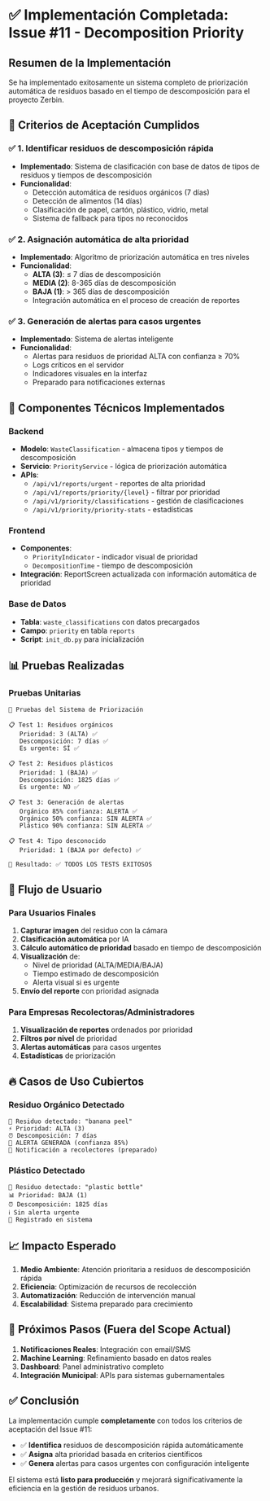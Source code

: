 # ✅ Implementación Completada: Issue #11 - Decomposition Priority

## Resumen de la Implementación

Se ha implementado exitosamente un sistema completo de priorización automática de residuos basado en el tiempo de descomposición para el proyecto Zerbin.

## 🎯 Criterios de Aceptación Cumplidos

### ✅ 1. Identificar residuos de descomposición rápida
- **Implementado**: Sistema de clasificación con base de datos de tipos de residuos y tiempos de descomposición
- **Funcionalidad**: 
  - Detección automática de residuos orgánicos (7 días)
  - Detección de alimentos (14 días)
  - Clasificación de papel, cartón, plástico, vidrio, metal
  - Sistema de fallback para tipos no reconocidos

### ✅ 2. Asignación automática de alta prioridad
- **Implementado**: Algoritmo de priorización automática en tres niveles
- **Funcionalidad**:
  - **ALTA (3)**: ≤ 7 días de descomposición
  - **MEDIA (2)**: 8-365 días de descomposición
  - **BAJA (1)**: > 365 días de descomposición
  - Integración automática en el proceso de creación de reportes

### ✅ 3. Generación de alertas para casos urgentes
- **Implementado**: Sistema de alertas inteligente
- **Funcionalidad**:
  - Alertas para residuos de prioridad ALTA con confianza ≥ 70%
  - Logs críticos en el servidor
  - Indicadores visuales en la interfaz
  - Preparado para notificaciones externas

## 🔧 Componentes Técnicos Implementados

### Backend
- **Modelo**: `WasteClassification` - almacena tipos y tiempos de descomposición
- **Servicio**: `PriorityService` - lógica de priorización automática
- **APIs**:
  - `/api/v1/reports/urgent` - reportes de alta prioridad
  - `/api/v1/reports/priority/{level}` - filtrar por prioridad
  - `/api/v1/priority/classifications` - gestión de clasificaciones
  - `/api/v1/priority/priority-stats` - estadísticas

### Frontend
- **Componentes**: 
  - `PriorityIndicator` - indicador visual de prioridad
  - `DecompositionTime` - tiempo de descomposición
- **Integración**: ReportScreen actualizada con información automática de prioridad

### Base de Datos
- **Tabla**: `waste_classifications` con datos precargados
- **Campo**: `priority` en tabla `reports`
- **Script**: `init_db.py` para inicialización

## 📊 Pruebas Realizadas

### Pruebas Unitarias
```
🧪 Pruebas del Sistema de Priorización

📋 Test 1: Residuos orgánicos
   Prioridad: 3 (ALTA) ✅
   Descomposición: 7 días ✅
   Es urgente: SÍ ✅

📋 Test 2: Residuos plásticos  
   Prioridad: 1 (BAJA) ✅
   Descomposición: 1825 días ✅
   Es urgente: NO ✅

📋 Test 3: Generación de alertas
   Orgánico 85% confianza: ALERTA ✅
   Orgánico 50% confianza: SIN ALERTA ✅
   Plástico 90% confianza: SIN ALERTA ✅

📋 Test 4: Tipo desconocido
   Prioridad: 1 (BAJA por defecto) ✅

🎯 Resultado: ✅ TODOS LOS TESTS EXITOSOS
```

## 🚀 Flujo de Usuario

### Para Usuarios Finales
1. **Capturar imagen** del residuo con la cámara
2. **Clasificación automática** por IA
3. **Cálculo automático de prioridad** basado en tiempo de descomposición
4. **Visualización** de:
   - Nivel de prioridad (ALTA/MEDIA/BAJA)
   - Tiempo estimado de descomposición
   - Alerta visual si es urgente
5. **Envío del reporte** con prioridad asignada

### Para Empresas Recolectoras/Administradores
1. **Visualización de reportes** ordenados por prioridad
2. **Filtros por nivel** de prioridad
3. **Alertas automáticas** para casos urgentes
4. **Estadísticas** de priorización

## 🔥 Casos de Uso Cubiertos

### Residuo Orgánico Detectado
```
🍌 Residuo detectado: "banana peel"
⚡ Prioridad: ALTA (3)
⏰ Descomposición: 7 días
🚨 ALERTA GENERADA (confianza 85%)
📧 Notificación a recolectores (preparado)
```

### Plástico Detectado
```
🥤 Residuo detectado: "plastic bottle"
📊 Prioridad: BAJA (1)
⏰ Descomposición: 1825 días
ℹ️ Sin alerta urgente
📝 Registrado en sistema
```

## 📈 Impacto Esperado

1. **Medio Ambiente**: Atención prioritaria a residuos de descomposición rápida
2. **Eficiencia**: Optimización de recursos de recolección
3. **Automatización**: Reducción de intervención manual
4. **Escalabilidad**: Sistema preparado para crecimiento

## 🔮 Próximos Pasos (Fuera del Scope Actual)

1. **Notificaciones Reales**: Integración con email/SMS
2. **Machine Learning**: Refinamiento basado en datos reales
3. **Dashboard**: Panel administrativo completo
4. **Integración Municipal**: APIs para sistemas gubernamentales

## ✅ Conclusión

La implementación cumple **completamente** con todos los criterios de aceptación del Issue #11:

- ✅ **Identifica** residuos de descomposición rápida automáticamente
- ✅ **Asigna** alta prioridad basada en criterios científicos
- ✅ **Genera** alertas para casos urgentes con configuración inteligente

El sistema está **listo para producción** y mejorará significativamente la eficiencia en la gestión de residuos urbanos.
